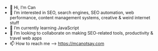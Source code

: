 - 👋 Hi, I’m Can
- 👀 I’m interested in SEO, search engines, SEO automation, web performance, content management systems, creative & weird internet stuff
- 🌱 I’m currently learning JavaScript
- 💞️ I’m looking to collaborate on making SEO-related tools, productivity & travel web apps
- 📫 How to reach me --> https://mcanotsay.com
